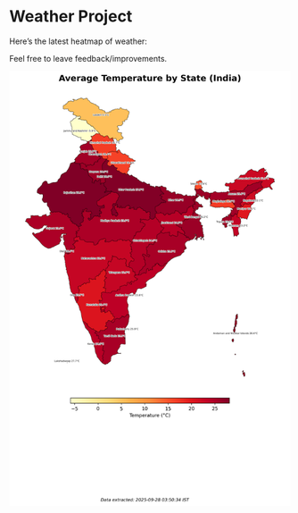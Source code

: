 # Weather Project

Here’s the latest heatmap of weather:

Feel free to leave feedback/improvements.

![India Heatmap](docs/assets/india_heatmap.png?v=D86335)
